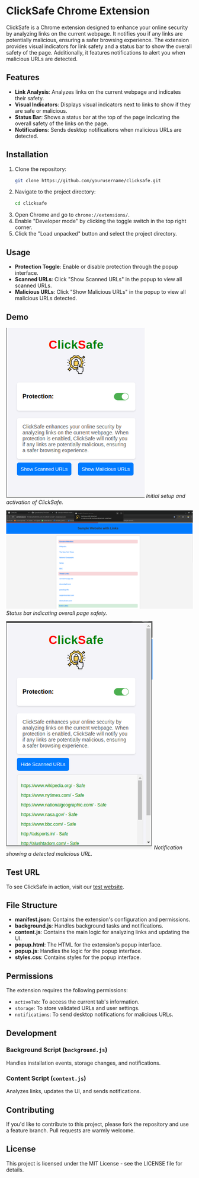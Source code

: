 # ClickSafe Chrome Extension

ClickSafe is a Chrome extension designed to enhance your online security by analyzing links on the current webpage. It notifies you if any links are potentially malicious, ensuring a safer browsing experience. The extension provides visual indicators for link safety and a status bar to show the overall safety of the page. Additionally, it features notifications to alert you when malicious URLs are detected.

## Features

- **Link Analysis**: Analyzes links on the current webpage and indicates their safety.
- **Visual Indicators**: Displays visual indicators next to links to show if they are safe or malicious.
- **Status Bar**: Shows a status bar at the top of the page indicating the overall safety of the links on the page.
- **Notifications**: Sends desktop notifications when malicious URLs are detected.

## Installation

1. Clone the repository:
    ```sh
    git clone https://github.com/yourusername/clicksafe.git
    ```
2. Navigate to the project directory:
    ```sh
    cd clicksafe
    ```
3. Open Chrome and go to `chrome://extensions/`.
4. Enable "Developer mode" by clicking the toggle switch in the top right corner.
5. Click the "Load unpacked" button and select the project directory.

## Usage

- **Protection Toggle**: Enable or disable protection through the popup interface.
- **Scanned URLs**: Click "Show Scanned URLs" in the popup to view all scanned URLs.
- **Malicious URLs**: Click "Show Malicious URLs" in the popup to view all malicious URLs detected.

## Demo

![Demo 0](demo/demo0.png)
*Initial setup and activation of ClickSafe.*

![Demo 1](demo/demo1.png)
*Status bar indicating overall page safety.*

![Demo 2](demo/demo2.png)
*Notification showing a detected malicious URL.*

## Test URL

To see ClickSafe in action, visit our [test website](http://threatswebsitelinks.com.s3-website-us-east-1.amazonaws.com/).

## File Structure

- **manifest.json**: Contains the extension's configuration and permissions.
- **background.js**: Handles background tasks and notifications.
- **content.js**: Contains the main logic for analyzing links and updating the UI.
- **popup.html**: The HTML for the extension's popup interface.
- **popup.js**: Handles the logic for the popup interface.
- **styles.css**: Contains styles for the popup interface.

## Permissions

The extension requires the following permissions:

- `activeTab`: To access the current tab's information.
- `storage`: To store validated URLs and user settings.
- `notifications`: To send desktop notifications for malicious URLs.

## Development

### Background Script (`background.js`)

Handles installation events, storage changes, and notifications.

### Content Script (`content.js`)

Analyzes links, updates the UI, and sends notifications.

## Contributing

If you'd like to contribute to this project, please fork the repository and use a feature branch. Pull requests are warmly welcome.

## License

This project is licensed under the MIT License - see the LICENSE file for details.
